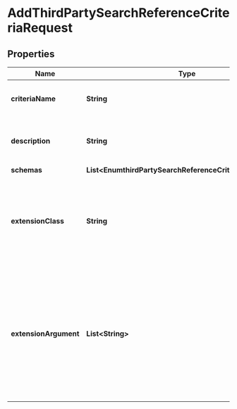

# AddThirdPartySearchReferenceCriteriaRequest


## Properties

| Name | Type | Description | Notes |
|------------ | ------------- | ------------- | -------------|
|**criteriaName** | **String** | Name of the new Search Reference Criteria |  |
|**description** | **String** | A description for this Search Reference Criteria |  [optional] |
|**schemas** | **List&lt;EnumthirdPartySearchReferenceCriteriaSchemaUrn&gt;** |  |  |
|**extensionClass** | **String** | The fully-qualified name of the Java class providing the logic for the Third Party Search Reference Criteria. |  |
|**extensionArgument** | **List&lt;String&gt;** | The set of arguments used to customize the behavior for the Third Party Search Reference Criteria. Each configuration property should be given in the form &#39;name&#x3D;value&#39;. |  [optional] |



